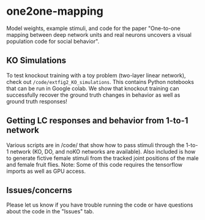 # one2one-mapping
Model weights, example stimuli, and code for the paper "One-to-one mapping between deep network units and real neurons uncovers a visual population code for social behavior".

## KO Simulations
To test knockout training with a toy problem (two-layer linear network), check out ```/code/extfig2_KO_simulations```.  This contains Python notebooks that can be run in Google colab. We show that knockout training can successfully recover the ground truth changes in behavior as well as ground truth responses!

## Getting LC responses and behavior from 1-to-1 network
Various scripts are in /code/ that show how to pass stimuli through the 1-to-1 network (KO, DO, and noKO networks are available). Also included is how to generate fictive female stimuli from the tracked joint positions of the male and female fruit flies. 
Note: Some of this code requires the tensorflow imports as well as GPU access.

## Issues/concerns
Please let us know if you have trouble running the code or have questions about the code in the "Issues" tab.
